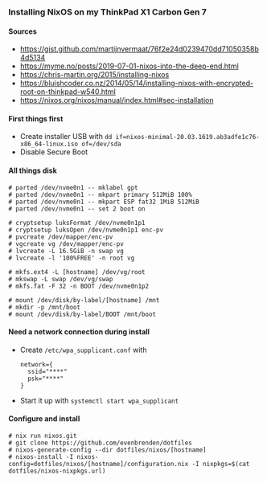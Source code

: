 ### Installing NixOS on my ThinkPad X1 Carbon Gen 7

#### Sources
- https://gist.github.com/martijnvermaat/76f2e24d0239470dd71050358b4d5134
- https://myme.no/posts/2019-07-01-nixos-into-the-deep-end.html
- https://chris-martin.org/2015/installing-nixos
- https://bluishcoder.co.nz/2014/05/14/installing-nixos-with-encrypted-root-on-thinkpad-w540.html
- https://nixos.org/nixos/manual/index.html#sec-installation

#### First things first
- Create installer USB with `dd if=nixos-minimal-20.03.1619.ab3adfe1c76-x86_64-linux.iso of=/dev/sda`
- Disable Secure Boot

#### All things disk
    # parted /dev/nvme0n1 -- mklabel gpt
    # parted /dev/nvme0n1 -- mkpart primary 512MiB 100%
    # parted /dev/nvme0n1 -- mkpart ESP fat32 1MiB 512MiB
    # parted /dev/nvme0n1 -- set 2 boot on

    # cryptsetup luksFormat /dev/nvme0n1p1
    # cryptsetup luksOpen /dev/nvme0n1p1 enc-pv
    # pvcreate /dev/mapper/enc-pv
    # vgcreate vg /dev/mapper/enc-pv
    # lvcreate -L 16.5GiB -n swap vg
    # lvcreate -l '100%FREE' -n root vg

    # mkfs.ext4 -L [hostname] /dev/vg/root
    # mkswap -L swap /dev/vg/swap
    # mkfs.fat -F 32 -n BOOT /dev/nvme0n1p2

    # mount /dev/disk/by-label/[hostname] /mnt
    # mkdir -p /mnt/boot
    # mount /dev/disk/by-label/BOOT /mnt/boot

#### Need a network connection during install
- Create `/etc/wpa_supplicant.conf` with
  ```
  network={
    ssid="****"
    psk="****"
  }
  ```
- Start it up with `systemctl start wpa_supplicant`

#### Configure and install
    # nix run nixos.git
    # git clone https://github.com/evenbrenden/dotfiles
    # nixos-generate-config --dir dotfiles/nixos/[hostname]
    # nixos-install -I nixos-config=dotfiles/nixos/[hostname]/configuration.nix -I nixpkgs=$(cat dotfiles/nixos-nixpkgs.url)
